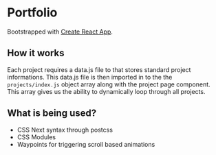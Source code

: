 # Portfolio

Bootstrapped with [Create React App](https://github.com/facebookincubator/create-react-app).

## How it works
Each project requires a data.js file to that stores standard project informations. This data.js file is then imported in to the the ```projects/index.js``` object array along with the project page component. This array gives us the ability to dynamically loop through all projects.

## What is being used?
- CSS Next syntax through postcss
- CSS Modules
- Waypoints for triggering scroll based animations